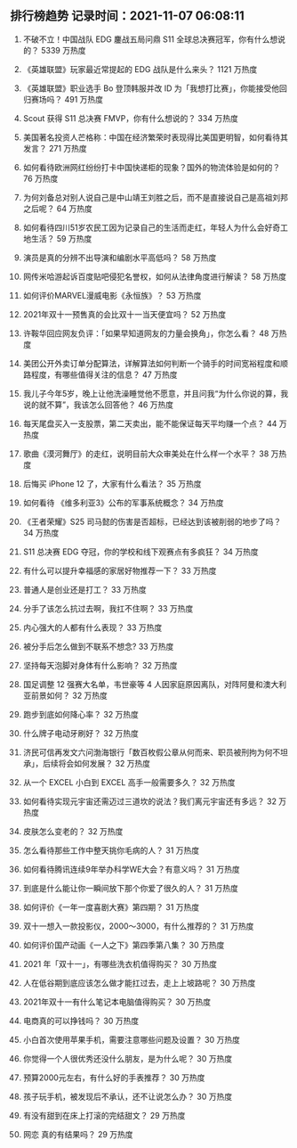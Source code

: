 
## 排行榜趋势 记录时间：2021-11-07 06:08:11
  
  1. 不破不立！中国战队 EDG 鏖战五局问鼎 S11 全球总决赛冠军，你有什么想说的？ 5339 万热度
    
  2. 《英雄联盟》玩家最近常提起的 EDG 战队是什么来头？ 1121 万热度
    
  3. 《英雄联盟》职业选手 Bo 登顶韩服并改 ID 为「我想打比赛」，你能接受他回归赛场吗？ 491 万热度
    
  4. Scout 获得 S11 总决赛 FMVP，你有什么想说的？ 334 万热度
    
  5. 美国著名投资人芒格称：中国在经济繁荣时表现得比美国更明智，如何看待其发言？ 271 万热度
    
  6. 如何看待欧洲网红纷纷打卡中国快递柜的现象？国外的物流体验是如何的？ 76 万热度
    
  7. 为何刘备总对别人说自己是中山靖王刘胜之后，而不是直接说自己是高祖刘邦之后呢？ 64 万热度
    
  8. 如何看待四川51岁农民工因为记录自己的生活而走红，年轻人为什么会好奇工地生活？ 59 万热度
    
  9. 演员是真的分辨不出导演和编剧水平高低吗？ 58 万热度
    
  10. 网传米哈游起诉百度贴吧侵犯名誉权，如何从法律角度进行解读？ 58 万热度
    
  11. 如何评价MARVEL漫威电影《永恒族》？ 53 万热度
    
  12. 2021年双十一预售真的会比双十一当天便宜吗？ 52 万热度
    
  13. 许鞍华回应网友负评：「如果早知道网友的力量会换角」，你怎么看？ 48 万热度
    
  14. 美团公开外卖订单分配算法，详解算法如何判断一个骑手的时间宽裕程度和顺路程度，有哪些值得关注的信息？ 47 万热度
    
  15. 我儿子今年5岁，晚上让他洗澡睡觉他不愿意，并且问我“为什么你说的算，我说的就不算”，我该怎么回答他？ 46 万热度
    
  16. 每天尾盘买入一支股票，第二天卖出，能不能保证每天平均赚一个点？ 44 万热度
    
  17. 歌曲《漠河舞厅》的走红，说明目前大众审美处在什么样一个水平？ 38 万热度
    
  18. 后悔买 iPhone 12 了，大家有什么看法？ 35 万热度
    
  19. 如何看待 《维多利亚3》公布的军事系统概念？ 34 万热度
    
  20. 《王者荣耀》S25 司马懿的伤害是否超标，已经达到该被削弱的地步了吗？ 34 万热度
    
  21. S11 总决赛 EDG 夺冠，你的学校和线下观赛点有多疯狂？ 34 万热度
    
  22. 有什么可以提升幸福感的家居好物推荐一下？ 33 万热度
    
  23. 普通人是创业还是打工？ 33 万热度
    
  24. 分手了该怎么抗过去啊，我扛不住啊？ 33 万热度
    
  25. 内心强大的人都有什么表现？ 33 万热度
    
  26. 被分手后怎么做到不联系不想念? 33 万热度
    
  27. 坚持每天泡脚对身体有什么影响？ 32 万热度
    
  28. 国足调整 12 强赛大名单，韦世豪等 4 人因家庭原因离队，对阵阿曼和澳大利亚前景如何？ 32 万热度
    
  29. 跑步到底如何降心率？ 32 万热度
    
  30. 什么牌子电动牙刷好？ 32 万热度
    
  31. 济民可信再发文六问渤海银行「数百枚假公章从何而来、职员被刑拘为何不坦承」，后续将会如何发展？ 32 万热度
    
  32. 从一个 EXCEL 小白到 EXCEL 高手一般需要多久？ 32 万热度
    
  33. 如何看待实现元宇宙还需迈过三道坎的说法？我们离元宇宙还有多远？ 32 万热度
    
  34. 皮肤怎么变老的？ 32 万热度
    
  35. 怎么看待那些工作中整天挑你毛病的人？ 31 万热度
    
  36. 如何看待腾讯连续9年举办科学WE大会？有意义吗？ 31 万热度
    
  37. 到底是什么能让你一瞬间放下那个你爱了很久的人？ 31 万热度
    
  38. 如何评价《一年一度喜剧大赛》第四期？ 31 万热度
    
  39. 双十一想入一款投影仪，2000～3000，有什么推荐的？ 31 万热度
    
  40. 如何评价国产动画《一人之下》第四季第八集？ 30 万热度
    
  41. 2021 年「双十一」，有哪些洗衣机值得购买？ 30 万热度
    
  42. 人在低谷期到底应该怎么做才能扛过去，走上上坡路呢？ 30 万热度
    
  43. 2021年双十一有什么笔记本电脑值得购买？ 30 万热度
    
  44. 电商真的可以挣钱吗？ 30 万热度
    
  45. 小白首次使用苹果手机，需要注意哪些问题及设置？ 30 万热度
    
  46. 你觉得一个人很优秀还没什么朋友，是为什么呢？ 30 万热度
    
  47. 预算2000元左右，有什么好的手表推荐？ 30 万热度
    
  48. 孩子玩手机，被发现后不承认，还不让说怎么办？ 30 万热度
    
  49. 有没有甜到在床上打滚的完结甜文？ 29 万热度
    
  50. 网恋 真的有结果吗？ 29 万热度
    